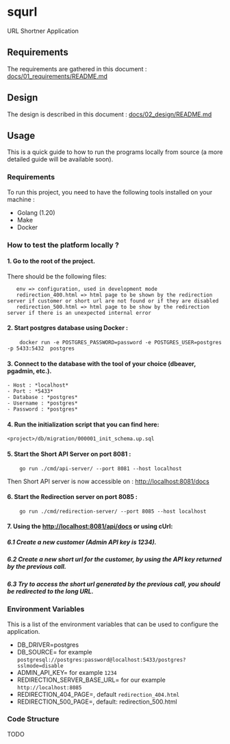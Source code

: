 # squrl
URL Shortner Application

## Requirements
The requirements are gathered in this document : [docs/01_requirements/README.md](docs/01_requirements/README.md)

## Design
The design is described in this document : [docs/02_design/README.md](docs/02_design/README.md)

## Usage
This is a quick guide to how to run the programs locally from source (a more detailed guide will be available soon).

### Requirements
To run this project, you need to have the following tools installed on your machine :
- Golang (1.20)
- Make
- Docker

### How to test the platform locally ? 
#### 1. Go to the root of the project.
There should be the following files: 
```
   env => configuration, used in development mode
   redirection_400.html => html page to be shown by the redirection server if customer or short url are not found or if they are disabled
   redirection_500.html => html page to be show by the redirection server if there is an unexpected internal error
```

#### 2. Start postgres database using Docker : 
```
	docker run -e POSTGRES_PASSWORD=password -e POSTGRES_USER=postgres -p 5433:5432  postgres
```
#### 3. Connect to the database with the tool of your choice (dbeaver, pgadmin, etc.).
    - Host : *localhost*  
    - Port : *5433*
    - Database : *postgres*
    - Username : *postgres*
    - Password : *postgres*

#### 4. Run the initialization script that you can find here: 
```
<project>/db/migration/000001_init_schema.up.sql
```
#### 5. Start the Short API Server on port 8081 : 
```
	go run ./cmd/api-server/ --port 8081 --host localhost 
```
Then Short API server is now accessible on : [http://localhost:8081/docs](http://localhost:8081/docs)

#### 6. Start the Redirection server on port 8085 : 
```
    go run ./cmd/redirection-server/ --port 8085 --host localhost 
```

#### 7. Using the [http://localhost:8081/api/docs](http://localhost:8081/api/docs) or using cUrl:  
##### 6.1 Create a new customer (Admin API key is 1234).
##### 6.2 Create a new short url for the customer, by using the API key returned by the previous call.
##### 6.3 Try to access the short url generated by the previous call, you should be redirected to the long URL.

### Environment Variables
This is a list of the environment variables that can be used to configure the application.
- DB_DRIVER=postgres
- DB_SOURCE=<Url of Postgres database> for example `postgresql://postgres:password@localhost:5433/postgres?sslmode=disable`
- ADMIN_API_KEY=<API Key to be used by the admin> for example `1234`
- REDIRECTION_SERVER_BASE_URL=<Base URL of the redirection server> for our example `http://localhost:8085`
- REDIRECTION_404_PAGE=<Page to be shown by the redirection server if customer or short url are not found or if they are disabled>, default `redirection_404.html`
- REDIRECTION_500_PAGE=<Page to be show by the redirection server if there is an unexpected internal error>, default: redirection_500.html

### Code Structure
TODO